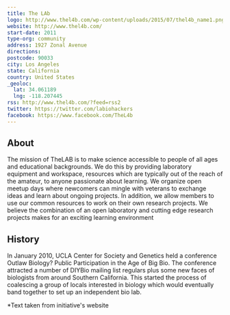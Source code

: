 ```yaml
---
title: The LAb
logo: http://www.thel4b.com/wp-content/uploads/2015/07/thel4b_name1.png
website: http://www.thel4b.com/
start-date: 2011
type-org: community
address: 1927 Zonal Avenue
directions:
postcode: 90033
city: Los Angeles
state: California
country: United States
_geoloc:
  lat: 34.061189
  lng: -118.207445
rss: http://www.thel4b.com/?feed=rss2
twitter: https://twitter.com/labiohackers
facebook: https://www.facebook.com/TheL4b
---
```


## About
The mission of TheLAB is to make science accessible to people of all ages and educational backgrounds. We do this by providing laboratory equipment and workspace, resources which are typically out of the reach of the amateur, to anyone passionate about learning. We organize open meetup days where newcomers can mingle with veterans to exchange ideas and learn about ongoing projects. In addition, we allow members to use our common resources to work on their own research projects. We believe the combination of an open laboratory and cutting edge research projects makes for an exciting learning environment

## History
In January 2010, UCLA Center for Society and Genetics held a conference Outlaw Biology? Public Participation in the Age of Big Bio.  The conference attracted a number of DIYBio mailing list regulars plus some new faces of biologists from around Southern California.  This started the process of coalescing a group of locals interested in biology which would eventually band together to set up an independent bio lab.



\*Text taken from initiative's website
